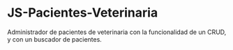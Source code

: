 # JS-Pacientes-Veterinaria
Administrador de pacientes de veterinaria con la funcionalidad de un CRUD, y con un buscador de pacientes.
